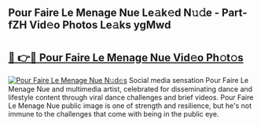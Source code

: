## Pour Faire Le Menage Nue Le𝚊k𝚎d N𝚞𝚍e - Part-fZH Vid𝚎o Photos Le𝚊ks ygMwd

# <h2><a href="http://fb8l8vm.evod.top/?m=Pour+Faire+Le+Menage+Nue">🔗 👉🔴 Pour Faire Le Menage Nue Vid𝚎o Ph𝚘t𝚘s</a></h2>

[![Pour Faire Le Menage Nue N𝚞d𝚎s](https://i.imgur.com/8V9OHl7.gif)](http://fb8l8vm.evod.top/?m=Pour+Faire+Le+Menage+Nue)
Social media sensation Pour Faire Le Menage Nue and multimedia artist, celebrated for disseminating dance and lifestyle content through viral dance challenges and brief videos. Pour Faire Le Menage Nue public image is one of strength and resilience, but he's not immune to the challenges that come with being in the public eye. 
